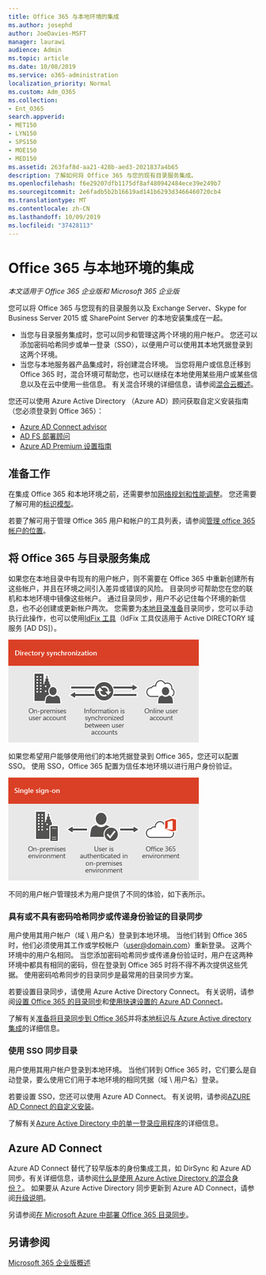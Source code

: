 ```yaml
---
title: Office 365 与本地环境的集成
ms.author: josephd
author: JoeDavies-MSFT
manager: laurawi
audience: Admin
ms.topic: article
ms.date: 10/08/2019
ms.service: o365-administration
localization_priority: Normal
ms.custom: Adm_O365
ms.collection:
- Ent_O365
search.appverid:
- MET150
- LYN150
- SPS150
- MOE150
- MED150
ms.assetid: 263faf8d-aa21-428b-aed3-2021837a4b65
description: 了解如何将 Office 365 与您的现有目录服务集成。
ms.openlocfilehash: f6e29207dfb1175df8af480942484ece39e249b7
ms.sourcegitcommit: 2e6fadb5b2b16619ad141b6293d3466460720cb4
ms.translationtype: MT
ms.contentlocale: zh-CN
ms.lasthandoff: 10/09/2019
ms.locfileid: "37428113"
---
```

# <a name="office-365-integration-with-on-premises-environments"></a>Office 365 与本地环境的集成

*本文适用于 Office 365 企业版和 Microsoft 365 企业版*

您可以将 Office 365 与您现有的目录服务以及 Exchange Server、Skype for Business Server 2015 或 SharePoint Server 的本地安装集成在一起。
  
 - 当您与目录服务集成时，您可以同步和管理这两个环境的用户帐户。 您还可以添加密码哈希同步或单一登录（SSO），以便用户可以使用其本地凭据登录到这两个环境。
 - 当您与本地服务器产品集成时，将创建混合环境。 当您将用户或信息迁移到 Office 365 时，混合环境可帮助您，也可以继续在本地使用某些用户或某些信息以及在云中使用一些信息。 有关混合环境的详细信息，请参阅[混合云概述](https://docs.microsoft.com/Office365/Enterprise/hybrid-cloud-overview)。

您还可以使用 Azure Active Directory （Azure AD）顾问获取自定义安装指南（您必须登录到 Office 365）：

- [Azure AD Connect advisor](https://aka.ms/aadconnectpwsync)
- [AD FS 部署顾问](https://aka.ms/adfsguidance)
- [Azure AD Premium 设置指南](https://aka.ms/aadpguidance)
   
## <a name="before-you-begin"></a>准备工作

在集成 Office 365 和本地环境之前，还需要参加[网络规划和性能调整](network-planning-and-performance.md)。 您还需要了解可用的[标识模型](about-office-365-identity.md)。 

若要了解可用于管理 Office 365 用户和帐户的工具列表，请参阅[管理 office 365 帐户的位置](manage-office-365-accounts.md)。 
  
## <a name="integrate-office-365-with-directory-services"></a>将 Office 365 与目录服务集成
如果您在本地目录中有现有的用户帐户，则不需要在 Office 365 中重新创建所有这些帐户，并且在环境之间引入差异或错误的风险。 目录同步可帮助您在您的联机和本地环境中镜像这些帐户。 通过目录同步，用户不必记住每个环境的新信息，也不必创建或更新帐户两次。 您需要为[本地目录准备](prepare-for-directory-synchronization.md)目录同步，您可以手动执行此操作，也可以使用[IdFix 工具](install-and-run-idfix.md)（IdFix 工具仅适用于 Active DIRECTORY 域服务 [AD DS]）。 
  
![使用目录同步将本地和联机用户帐户信息保持同步](media/a64af0d0-9be6-46b1-8727-277e683abf5e.png)
  
如果您希望用户能够使用他们的本地凭据登录到 Office 365，您还可以配置 SSO。 使用 SSO，Office 365 配置为信任本地环境以进行用户身份验证。
  
![使用单一登录，在本地和联机环境中都可以使用相同的帐户。](media/d76235f2-8a53-405e-b8ef-dfa4cfc208b8.png)
  
不同的用户帐户管理技术为用户提供了不同的体验，如下表所示。
 
### <a name="directory-synchronization-with-or-without-password-hash-synchronization-or-pass-through-authentication"></a>具有或不具有密码哈希同步或传递身份验证的目录同步

用户使用其用户帐户（域 \ 用户名）登录到本地环境。 当他们转到 Office 365 时，他们必须使用其工作或学校帐户（user@domain.com）重新登录。 这两个环境中的用户名相同。 当您添加密码哈希同步或传递身份验证时，用户在这两种环境中都具有相同的密码，但在登录到 Office 365 时将不得不再次提供这些凭据。 使用密码哈希同步的目录同步是最常用的目录同步方案。

若要设置目录同步，请使用 Azure Active Directory Connect。 有关说明，请参阅[设置 Office 365 的目录同步](set-up-directory-synchronization.md)和[使用快速设置的 Azure AD Connect](https://go.microsoft.com/fwlink/p/?LinkId=698537)。

了解有关[准备将目录同步到 Office 365](prepare-for-directory-synchronization.md)并将[本地标识与 Azure Active directory 集成](https://go.microsoft.com/fwlink/?LinkId=518101)的详细信息。

### <a name="directory-synchronization-with-sso"></a>使用 SSO 同步目录

用户使用其用户帐户登录到本地环境。 当他们转到 Office 365 时，它们要么是自动登录，要么使用它们用于本地环境的相同凭据（域 \ 用户名）登录。

若要设置 SSO，您还可以使用 Azure AD Connect。 有关说明，请参阅[AZURE AD Connect 的自定义安装](https://go.microsoft.com/fwlink/p/?LinkID=698430)。

了解有关[Azure Active Directory 中的单一登录应用程序](https://go.microsoft.com/fwlink/p/?LinkId=698604)的详细信息。

## <a name="azure-ad-connect"></a>Azure AD Connect

Azure AD Connect 替代了较早版本的身份集成工具，如 DirSync 和 Azure AD 同步。有关详细信息，请参阅[什么是使用 Azure Active Directory 的混合身份？](https://go.microsoft.com/fwlink/p/?LinkId=527969)。 如果要从 Azure Active Directory 同步更新到 Azure AD Connect，请参阅[升级说明](https://go.microsoft.com/fwlink/p/?LinkId=733240)。 

另请参阅[在 Microsoft Azure 中部署 Office 365 目录同步](https://go.microsoft.com/fwlink/?LinkId=517887)。

## <a name="see-also"></a>另请参阅

[Microsoft 365 企业版概述](https://docs.microsoft.com/microsoft-365/enterprise/microsoft-365-overview)
